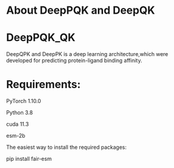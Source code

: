 # About DeepPQK and DeepQK
# DeepPQK_QK
DeepQPK and DeepPK  is a deep learning architecture,which were developed for predicting protein-ligand binding affinity.
# Requirements:

PyTorch 1.10.0

Python 3.8

cuda 11.3

esm-2b


The easiest way to install the required packages:

pip install fair-esm
